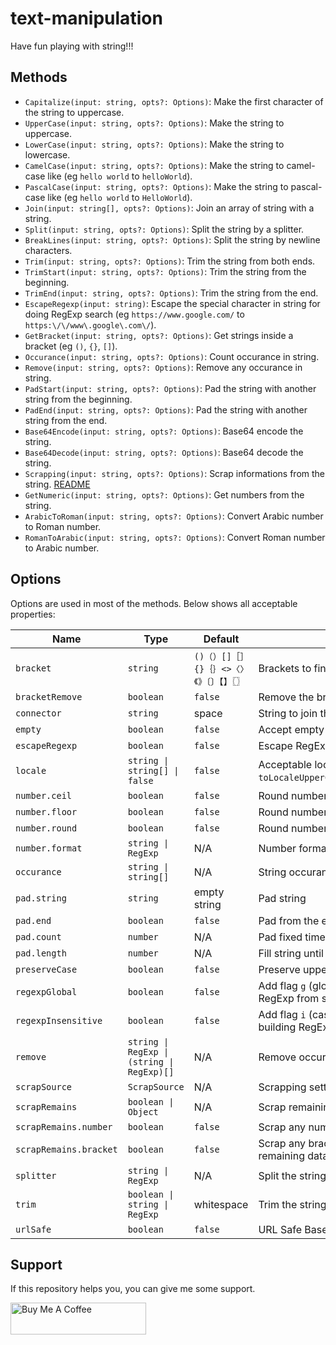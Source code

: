 # text-manipulation

Have fun playing with string!!!

## Methods

- `Capitalize(input: string, opts?: Options)`: Make the first character of the string to uppercase.
- `UpperCase(input: string, opts?: Options)`: Make the string to uppercase.
- `LowerCase(input: string, opts?: Options)`: Make the string to lowercase.
- `CamelCase(input: string, opts?: Options)`: Make the string to camel-case like (eg `hello world` to `helloWorld`).
- `PascalCase(input: string, opts?: Options)`: Make the string to pascal-case like (eg `hello world` to `HelloWorld`).
- `Join(input: string[], opts?: Options)`: Join an array of string with a string.
- `Split(input: string, opts?: Options)`: Split the string by a splitter.
- `BreakLines(input: string, opts?: Options)`: Split the string by newline characters.
- `Trim(input: string, opts?: Options)`: Trim the string from both ends.
- `TrimStart(input: string, opts?: Options)`: Trim the string from the beginning.
- `TrimEnd(input: string, opts?: Options)`: Trim the string from the end.
- `EscapeRegexp(input: string)`: Escape the special character in string for doing RegExp search (eg `https://www.google.com/` to `https:\/\/www\.google\.com\/`).
- `GetBracket(input: string, opts?: Options)`: Get strings inside a bracket (eg `()`, `{}`, `[]`).
- `Occurance(input: string, opts?: Options)`: Count occurance in string.
- `Remove(input: string, opts?: Options)`: Remove any occurance in string.
- `PadStart(input: string, opts?: Options)`: Pad the string with another string from the beginning.
- `PadEnd(input: string, opts?: Options)`: Pad the string with another string from the end.
- `Base64Encode(input: string, opts?: Options)`: Base64 encode the string.
- `Base64Decode(input: string, opts?: Options)`: Base64 decode the string.
- `Scrapping(input: string, opts?: Options)`: Scrap informations from the string. [README](SCRAPPING.md)
- `GetNumeric(input: string, opts?: Options)`: Get numbers from the string.
- `ArabicToRoman(input: string, opts?: Options)`: Convert Arabic number to Roman number.
- `RomanToArabic(input: string, opts?: Options)`: Convert Roman number to Arabic number.

## Options

Options are used in most of the methods. Below shows all acceptable properties:

| Name | Type | Default | Description |
| --- | --- | --- | --- |
| `bracket` | `string` | `()（）[]［］{}｛｝<>〈〉《》〔〕【】〖〗` | Brackets to find in string |
| `bracketRemove` | `boolean` | `false` | Remove the brackets in result |
| `connector` | `string` | space | String to join the string array |
| `empty` | `boolean` | `false` | Accept empty string in the result |
| `escapeRegexp` | `boolean` | `false` | Escape RegExp special character in string |
| `locale` | `string \| string[] \| false` | `false` | Acceptable locale for `toLocaleUpperCase()`/`toLocaleLowerCase()` |
| `number.ceil` | `boolean` | `false` | Round number to next integer |
| `number.floor` | `boolean` | `false` | Round number to previous integer |
| `number.round` | `boolean` | `false` | Round number to integer |
| `number.format` | `string \| RegExp` | N/A | Number format |
| `occurance` | `string \| string[]` | N/A | String occurance to count |
| `pad.string` | `string` | empty string | Pad string |
| `pad.end` | `boolean` | `false` | Pad from the end |
| `pad.count` | `number` | N/A | Pad fixed times |
| `pad.length` | `number` | N/A | Fill string until it reaches the length |
| `preserveCase` | `boolean` | `false` | Preserve upper/lower case in string |
| `regexpGlobal` | `boolean` | `false` | Add flag `g` (global match) when building RegExp from string |
| `regexpInsensitive` | `boolean` | `false` | Add flag `i` (case insensitive) when building RegExp from string |
| `remove` | `string \| RegExp \| (string \| RegExp)[]` | N/A | Remove occurance in string |
| `scrapSource` | `ScrapSource` | N/A | Scrapping setting |
| `scrapRemains` | `boolean \| Object` | N/A | Scrap remaining data |
| `scrapRemains.number` | `boolean` | `false` | Scrap any number in remaining data |
| `scrapRemains.bracket` | `boolean` | `false` | Scrap any bracket-surrounded string in remaining data |
| `splitter` | `string \| RegExp` | N/A | Split the string with the splitter |
| `trim` | `boolean \| string \| RegExp` | whitespace | Trim the string with the target |
| `urlSafe` | `boolean` | `false` | URL Safe Base64 (ie `+/` to `-_`) |

## Support

If this repository helps you, you can give me some support.

<a href="https://www.buymeacoffee.com/demching" target="_blank"><img src="https://cdn.buymeacoffee.com/buttons/default-red.png" alt="Buy Me A Coffee" style="height: 51px !important;width: 217px !important;" ></a>
